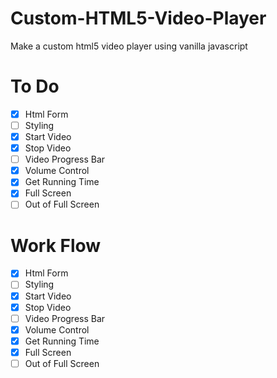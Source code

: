 # Custom-HTML5-Video-Player

Make a custom html5 video player using vanilla javascript

# To Do

- [x] Html Form
- [ ] Styling
- [x] Start Video
- [x] Stop Video
- [ ] Video Progress Bar
- [x] Volume Control
- [x] Get Running Time
- [x] Full Screen
- [ ] Out of Full Screen

# Work Flow

- [x] Html Form
- [ ] Styling
- [x] Start Video
- [x] Stop Video
- [ ] Video Progress Bar
- [x] Volume Control
- [x] Get Running Time
- [x] Full Screen
- [ ] Out of Full Screen
